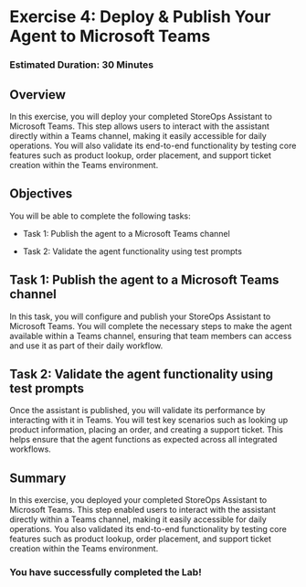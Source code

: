 # Exercise 4: Deploy & Publish Your Agent to Microsoft Teams

### Estimated Duration: 30 Minutes

## Overview

In this exercise, you will deploy your completed StoreOps Assistant to Microsoft Teams. This step allows users to interact with the assistant directly within a Teams channel, making it easily accessible for daily operations. You will also validate its end-to-end functionality by testing core features such as product lookup, order placement, and support ticket creation within the Teams environment.

## Objectives

You will be able to complete the following tasks:

- Task 1: Publish the agent to a Microsoft Teams channel

- Task 2: Validate the agent functionality using test prompts

## Task 1: Publish the agent to a Microsoft Teams channel

In this task, you will configure and publish your StoreOps Assistant to Microsoft Teams. You will complete the necessary steps to make the agent available within a Teams channel, ensuring that team members can access and use it as part of their daily workflow.

## Task 2: Validate the agent functionality using test prompts

Once the assistant is published, you will validate its performance by interacting with it in Teams. You will test key scenarios such as looking up product information, placing an order, and creating a support ticket. This helps ensure that the agent functions as expected across all integrated workflows.

## Summary

In this exercise, you deployed your completed StoreOps Assistant to Microsoft Teams. This step enabled users to interact with the assistant directly within a Teams channel, making it easily accessible for daily operations. You also validated its end-to-end functionality by testing core features such as product lookup, order placement, and support ticket creation within the Teams environment.

### You have successfully completed the Lab!